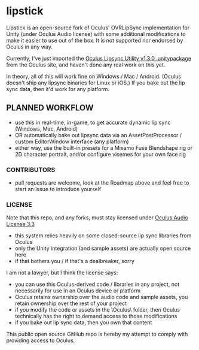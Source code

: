 # lipstick
Lipstick is an open-source fork of Oculus' OVRLipSync implementation for Unity (under Oculus Audio license) with some additional modifications to make it easier to use out of the box. It is not supported nor endorsed by Oculus in any way.

Currently, I've just imported the [Oculus Lipsync Utility v1.3.0 .unitypackage](https://developer.oculus.com/downloads/package/oculus-lipsync-unity/) from the Oculus site, and haven't done any real work on this yet.

In theory, all of this will work fine on Windows / Mac / Android. (Oculus doesn't ship any lipsync binaries for Linux or iOS.) If you bake out the lip sync data, then it'd work for any platform.

## PLANNED WORKFLOW
- use this in real-time, in-game, to get accurate dynamic lip sync (Windows, Mac, Android)
- OR automatically bake out lipsync data via an AssetPostProcessor / custom EditorWindow interface (any platform)
- either way, use the built-in presets for a Mixamo Fuse Blendshape rig or 2D character portrait, and/or configure visemes for your own face rig

### CONTRIBUTORS
- pull requests are welcome, look at the Roadmap above and feel free to start an Issue to introduce yourself

### LICENSE
Note that this repo, and any forks, must stay licensed under [Oculus Audio License 3.3](https://developer.oculus.com/licenses/audio-3.3/)
- this system relies heavily on some closed-source lip sync libraries from Oculus
- only the Unity integration (and sample assets) are actually open source here
- if that bothers you / if that's a dealbreaker, sorry

I am not a lawyer, but I think the license says:
- you can use this Oculus-derived code / libraries in any project, not necessarily for use in an Oculus device or platform
- Oculus retains ownership over the audio code and sample assets, you retain ownership over the rest of your project
- if you modify the code or assets in the \Oculus\ folder, then Oculus technically has the right to demand access to those modifications
- if you bake out lip sync data, then you own that content

This public open source GitHub repo is hereby my attempt to comply with providing access to Oculus.
